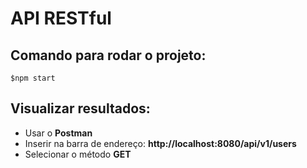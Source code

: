 # API RESTful

## Comando para rodar o projeto:

```
$npm start
```

## Visualizar resultados:

- Usar o **Postman**
- Inserir na barra de endereço: **http://localhost:8080/api/v1/users**
- Selecionar o método **GET**
